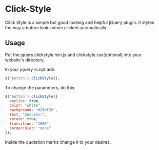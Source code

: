 # Click-Style

Click Style is a simple but good looking and helpful jQuery plugin.  It styles the way a button looks when clicked automatically

## Usage
Put the jquery.clickstyle.min.js and clickstyle.css(optional) into your website's directory.

In your jquery script add: 

````javascript
$('button').clickStyle();
````

To change the parameters, do this:

````javascript
$('button').clickStyle({
  onclick: true, 
  color: "white", 
  background: "#29bf35",
  text: "Success!",
  rotate: true,
  transition: "1000",
  bordercolor: "none"
});
````

Inside the quotation marks change it to your desires.

